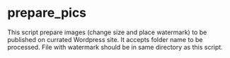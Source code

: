 # prepare_pics
This script prepare images (change size and place watermark)
to be published on currated Wordpress site.
It accepts folder name to be processed.
File with watermark should be in same directory as this script.
